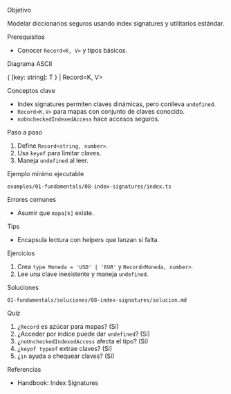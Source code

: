 Objetivo

Modelar diccionarios seguros usando index signatures y utilitarios estándar.

Prerequisitos

- Conocer `Record<K, V>` y tipos básicos.

Diagrama ASCII

{ [key: string]: T }  |  Record<K, V>

Conceptos clave

- Index signatures permiten claves dinámicas, pero conlleva `undefined`.
- `Record<K,V>` para mapas con conjunto de claves conocido.
- `noUncheckedIndexedAccess` hace accesos seguros.

Paso a paso

1) Define `Record<string, number>`.
2) Usa `keyof` para limitar claves.
3) Maneja `undefined` al leer.

Ejemplo mínimo ejecutable

`examples/01-fundamentals/08-index-signatures/index.ts`

Errores comunes

- Asumir que `mapa[k]` existe.

Tips

- Encapsula lectura con helpers que lanzan si falta.

Ejercicios

1) Crea `type Moneda = 'USD' | 'EUR'` y `Record<Moneda, number>`.
2) Lee una clave inexistente y maneja `undefined`.

Soluciones

`01-fundamentals/soluciones/08-index-signatures/solucion.md`

Quiz

1) ¿`Record` es azúcar para mapas? (Sí)
2) ¿Acceder por índice puede dar `undefined`? (Sí)
3) ¿`noUncheckedIndexedAccess` afecta el tipo? (Sí)
4) ¿`keyof typeof` extrae claves? (Sí)
5) ¿`in` ayuda a chequear claves? (Sí)

Referencias

- Handbook: Index Signatures
